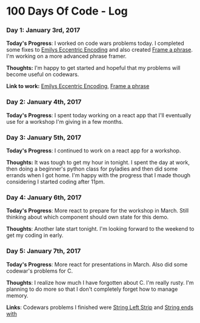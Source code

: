 # 100 Days Of Code - Log

### Day 1: January 3rd, 2017

**Today's Progress**: I worked on code wars problems today. I completed some fixes to [Emilys Eccentric Encoding](https://www.codewars.com/kata/emilys-eccentric-encoding) and also created [Frame a phrase](https://www.codewars.com/kata/rithm-series-frame-a-phrase-simple).  I'm working on a more advanced phrase framer.

**Thoughts:** I'm happy to get started and hopeful that my problems will become useful on codewars.

**Link to work:** [Emilys Eccentric Encoding](https://www.codewars.com/kata/emilys-eccentric-encoding), [Frame a phrase](https://www.codewars.com/kata/rithm-series-frame-a-phrase-simple)

### Day 2: January 4th, 2017

**Today's Progress**: I spent today working on a react app that I'll eventually use for a workshop I'm giving in a few months.  

### Day 3: January 5th, 2017

**Today's Progress**: I continued to work on a react app for a workshop.

**Thoughts:** It was tough to get my hour in tonight. I spent the day at work, then doing a beginner's python class for pyladies and then did some errands when I got home.  I'm happy with the progress that I made though considering I started coding after 11pm.

### Day 4: January 6th, 2017

**Today's Progress**: More react to prepare for the workshop in March.  Still thinking about which component should own state for this demo.

**Thoughts**: Another late start tonight.  I'm looking forward to the weekend to get my coding in early.

### Day 5: January 7th, 2017


**Today's Progress**: More react for presentations in March.  Also did some codewar's problems for C.

**Thoughts**: I realize how much I have forgotten about C.  I'm really rusty.  I'm planning to do more so that I don't completely forget how to manage memory.

**Links**: Codewars problems I finished were [String Left Strip](https://www.codewars.com/kata/strings-string-left-strip/c) and [String ends with](https://www.codewars.com/kata/strings-ends-with/c)